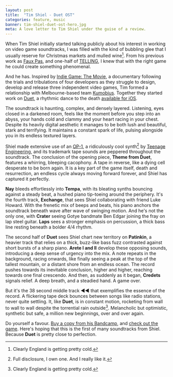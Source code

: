```yaml
---
layout: post
title:  "Tim Shiel - Duet OST"
categories: feature, music
banner: tim-shiel-duet-ost-hero.jpg
meta: A love letter to Tim Shiel under the guise of a review.
---
```


When Tim Shiel initially started talking publicly about his interest in working on video game soundtracks, I was filled with the kind of bubbling glee that I usually reserve for Christmas markets and mulled wine[^1]. From his previous work as [Faux Pas](http://www.iamfauxpas.com/), and one-half of [TELLING](http://letsrunawaytogether.com/reviews/telling-stella/), I knew that with the right game he could create something phenomenal.

And he has. Inspired by [Indie Game: The Movie](http://buy.indiegamethemovie.com/), a documentary following the trials and tribulations of four developers as they struggle to design, develop and release three independent video games, Tim formed a relationship with Melbourne-based team [Kumobius](http://www.kumobius.com/). Together they started work on [Duet](http://www.duetgame.com/), a rhythmic dance to the death [available for iOS](https://itunes.apple.com/us/app/duet/id634235735).

The soundtrack is haunting, complex, and densely layered. Listening, eyes closed in a darkened room, feels like the moment before you step into an abyss, your hands cold and clammy and your heart racing in your chest. Despite its heavily digital aesthetic it manages to be both lush and beautiful, stark and terrifying. It maintains a constant spark of life, pulsing alongside you in its endless textured layers.

Shiel made extensive use of an [OP-1](http://www.teenageengineering.com/products/op-1), a ridiculously cool synth[^2] by [Teenage Engineering](http://www.teenageengineering.com/), and its trademark tape sounds are peppered throughout the soundtrack. The conclusion of the opening piece, **Theme from Duet**, features a whirring, bleeping cacophony. A tape in reverse, like a dying cell desperate to be born again. It is a key part of the game itself, death and resurrection, an endless cycle always moving forward forever, and Shiel has captured it perfectly.

**Nay** bleeds effortlessly into **Tempa**, with its bleating synths bouncing against a steady beat, a hushed piano tip-toeing around the periphery. It's the fourth track, **Exchange**, that sees Shiel collaborating with friend Luke Howard. With the frenetic mix of beeps and beats, his piano anchors the soundtrack beneath wave after wave of swinging motion. And he's not the only one, with **Crater** seeing Gotye bandmate Ben Edgar joining the fray on lap steel guitar. **Laps** sees a stronger emphasis on percussion, a thick bass line resting beneath a bolder 4/4 rhythm.

The second half of **Duet** sees Shiel chart new territory on **Patinkin**, a heavier track that relies on a thick, buzz-like bass fuzz contrasted against short bursts of a sharp piano. **Arete I and II** develop these opposing sounds, introducing a deep sense of urgency into the mix. A note repeats in the background, racing onwards, like finally seeing a peak at the top of the tallest mountain, or a distant shore from an endless ocean. The record pushes towards its inevitable conclusion, higher and higher, reaching towards one final crescendo. And then, as suddenly as it began, **Credets** signals relief. A deep breath, and a steadied hand. A game over.

But it's the 38 second middle track **◄◄** that exemplifies the essence of the record. A flickering tape deck bounces between songs like radio stations, never quite settling. It, like **Duet**, is in constant motion, rocketing from wall to wall to wall despite the torrential rain outside[^1]. Melancholic but optimistic, synthetic but safe, a million new beginnings, over and over again.

Do yourself a favour. [Buy a copy from his Bandcamp](http://timshiel.bandcamp.com/album/duet-ost), and [check out the game](http://www.duetgame.com/). Here's hoping that this is the first of many soundtracks from Shiel. Because **Duet** is pretty close to perfection.

[^1]: Clearly England is getting pretty cold.
[^2]: Full disclosure, I own one. And I really like it.